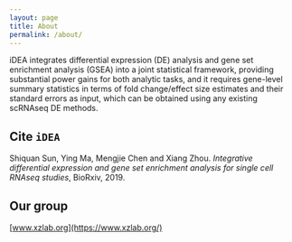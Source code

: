 ```yaml
---
layout: page
title: About
permalink: /about/
---
```

iDEA integrates differential expression (DE) analysis and gene set enrichment analysis (GSEA) into a joint statistical framework, providing substantial power gains for both analytic tasks, and it requires gene-level summary statistics in terms of fold change/effect size estimates and their standard errors as input, which can be obtained using any existing scRNAseq DE methods.

Cite `iDEA`
-------------------
Shiquan Sun, Ying Ma, Mengjie Chen and Xiang Zhou. *Integrative differential expression and gene set enrichment analysis for single cell RNAseq studies*, BioRxiv, 2019. 

Our group
-------------------
[www.xzlab.org](https://www.xzlab.org/)
